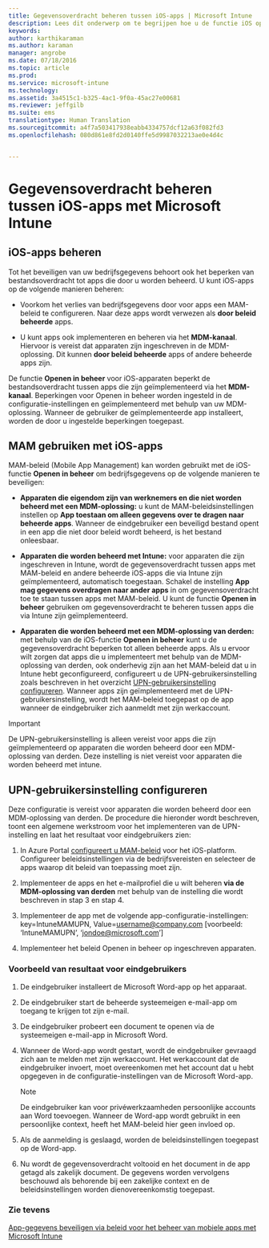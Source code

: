 ```yaml
---
title: Gegevensoverdracht beheren tussen iOS-apps | Microsoft Intune
description: Lees dit onderwerp om te begrijpen hoe u de functie iOS openen in en beleidsregels voor het beheren van mobiele apps kunt gebruiken voor het beheren van de gegevensoverdracht tussen apps.
keywords: 
author: karthikaraman
ms.author: karaman
manager: angrobe
ms.date: 07/18/2016
ms.topic: article
ms.prod: 
ms.service: microsoft-intune
ms.technology: 
ms.assetid: 3a4515c1-b325-4ac1-9f0a-45ac27e00681
ms.reviewer: jeffgilb
ms.suite: ems
translationtype: Human Translation
ms.sourcegitcommit: a4f7a503417938eabb4334757dcf12a63f082fd3
ms.openlocfilehash: 080d861e8fd2d0140ffe5d9987032213ae0e4d4c


---
```


# <a name="manage-data-transfer-between-ios-apps-with-microsoft-intune"></a>Gegevensoverdracht beheren tussen iOS-apps met Microsoft Intune
## <a name="manage-ios-apps"></a>iOS-apps beheren
Tot het beveiligen van uw bedrijfsgegevens behoort ook het beperken van bestandsoverdracht tot apps die door u worden beheerd.  U kunt iOS-apps op de volgende manieren beheren:

-   Voorkom het verlies van bedrijfsgegevens door voor apps een MAM-beleid te configureren. Naar deze apps wordt verwezen als **door beleid beheerde** apps.

-   U kunt apps ook implementeren en beheren via het **MDM-kanaal**.  Hiervoor is vereist dat apparaten zijn ingeschreven in de MDM-oplossing. Dit kunnen **door beleid beheerde** apps of andere beheerde apps zijn.

De functie **Openen in beheer** voor iOS-apparaten beperkt de bestandsoverdracht tussen apps die zijn geïmplementeerd via het **MDM-kanaal**. Beperkingen voor Openen in beheer worden ingesteld in de configuratie-instellingen en geïmplementeerd met behulp van uw MDM-oplossing.  Wanneer de gebruiker de geïmplementeerde app installeert, worden de door u ingestelde beperkingen toegepast.
##  <a name="using-mam-with-ios-apps"></a>MAM gebruiken met iOS-apps
MAM-beleid (Mobile App Management) kan worden gebruikt met de iOS-functie **Openen in beheer** om bedrijfsgegevens op de volgende manieren te beveiligen:

-   **Apparaten die eigendom zijn van werknemers en die niet worden beheerd met een MDM-oplossing:** u kunt de MAM-beleidsinstellingen instellen op **App toestaan om alleen gegevens over te dragen naar beheerde apps**. Wanneer de eindgebruiker een beveiligd bestand opent in een app die niet door beleid wordt beheerd, is het bestand onleesbaar.

-   **Apparaten die worden beheerd met Intune:** voor apparaten die zijn ingeschreven in Intune, wordt de gegevensoverdracht tussen apps met MAM-beleid en andere beheerde iOS-apps die via Intune zijn geïmplementeerd, automatisch toegestaan. Schakel de instelling **App mag gegevens overdragen naar ander apps** in om gegevensoverdracht toe te staan tussen apps met MAM-beleid. U kunt de functie **Openen in beheer** gebruiken om gegevensoverdracht te beheren tussen apps die via Intune zijn geïmplementeerd.   

-   **Apparaten die worden beheerd met een MDM-oplossing van derden:** met behulp van de iOS-functie **Openen in beheer** kunt u de gegevensoverdracht beperken tot alleen beheerde apps.
Als u ervoor wilt zorgen dat apps die u implementeert met behulp van de MDM-oplossing van derden, ook onderhevig zijn aan het MAM-beleid dat u in Intune hebt geconfigureerd, configureert u de UPN-gebruikersinstelling zoals beschreven in het overzicht [UPN-gebruikersinstelling configureren](#configure-user-upn-setting).  Wanneer apps zijn geïmplementeerd met de UPN-gebruikersinstelling, wordt het MAM-beleid toegepast op de app wanneer de eindgebruiker zich aanmeldt met zijn werkaccount.

> [!IMPORTANT]
> De UPN-gebruikersinstelling is alleen vereist voor apps die zijn geïmplementeerd op apparaten die worden beheerd door een MDM-oplossing van derden.  Deze instelling is niet vereist voor apparaten die worden beheerd met intune.

## <a name="configure-user-upn-setting"></a>UPN-gebruikersinstelling configureren
Deze configuratie is vereist voor apparaten die worden beheerd door een MDM-oplossing van derden. De procedure die hieronder wordt beschreven, toont een algemene werkstroom voor het implementeren van de UPN-instelling en laat het resultaat voor eindgebruikers zien:


1.  In Azure Portal [configureert u MAM-beleid](create-and-deploy-mobile-app-management-policies-with-microsoft-intune.md) voor het iOS-platform. Configureer beleidsinstellingen via de bedrijfsvereisten en selecteer de apps waarop dit beleid van toepassing moet zijn.

2.  Implementeer de apps en het e-mailprofiel die u wilt beheren **via de MDM-oplossing van derden** met behulp van de instelling die wordt beschreven in stap 3 en stap 4.

3.  Implementeer de app met de volgende app-configuratie-instellingen: key=IntuneMAMUPN, Value=<username@company.com> [voorbeeld: ‘IntuneMAMUPN’, ‘jondoe@microsoft.com’]

4.  Implementeer het beleid Openen in beheer op ingeschreven apparaten.

### <a name="example-end-user-experience"></a>Voorbeeld van resultaat voor eindgebruikers

1.  De eindgebruiker installeert de Microsoft Word-app op het apparaat.

2.  De eindgebruiker start de beheerde systeemeigen e-mail-app om toegang te krijgen tot zijn e-mail.

3.  De eindgebruiker probeert een document te openen via de systeemeigen e-mail-app in Microsoft Word.

4.  Wanneer de Word-app wordt gestart, wordt de eindgebruiker gevraagd zich aan te melden met zijn werkaccount.  Het werkaccount dat de eindgebruiker invoert, moet overeenkomen met het account dat u hebt opgegeven in de configuratie-instellingen van de Microsoft Word-app.

    > [!NOTE]
    > De eindgebruiker kan voor privéwerkzaamheden persoonlijke accounts aan Word toevoegen. Wanneer de Word-app wordt gebruikt in een persoonlijke context, heeft het MAM-beleid hier geen invloed op.

5.  Als de aanmelding is geslaagd, worden de beleidsinstellingen toegepast op de Word-app.

6.  Nu wordt de gegevensoverdracht voltooid en het document in de app getagd als zakelijk document. De gegevens worden vervolgens beschouwd als behorende bij een zakelijke context en de beleidsinstellingen worden dienovereenkomstig toegepast.

### <a name="see-also"></a>Zie tevens
[App-gegevens beveiligen via beleid voor het beheer van mobiele apps met Microsoft Intune](protect-app-data-using-mobile-app-management-policies-with-microsoft-intune.md)



<!--HONumber=Nov16_HO1-->


